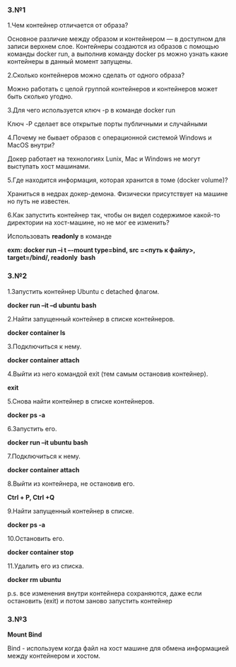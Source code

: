 	
### З.№1

1.Чем контейнер отличается от образа?

 Основное различие между образом и контейнером — в доступном для записи верхнем слое. Контейнеры создаются из образов с помощью команды docker run, а выполнив команду docker ps можно узнать какие контейнеры в данный момент запущены.

2.Сколько контейнеров можно сделать от одного образа?

 Можно работать с целой группой контейнеров и контейнеров может быть сколько угодно.

3.Для чего используется ключ -p в команде docker run

 Ключ -P сделает все открытые порты публичными и случайными

4.Почему не бывает образов с операционной системой Windows и MacOS внутри?

 Докер работает на технологиях Lunix, Mac и Windows не могут выступать хост машинами.

5.Где находится информация, которая хранится в томе (docker volume)?

 Храниться в недрах докер-демона. Физически присутствует на машине но путь не известен.

6.Как запустить контейнер так, чтобы он видел содержимое какой-то директории на хост-машине, но не мог ее изменить?

 Использовать **readonly** в команде

**exm: docker run –i t –-mount type=bind, src =<путь к файлу>, target=/bind/, readonly <image>  bash** 

### З.№2

1.Запустить контейнер Ubuntu с detached флагом.

**docker run –it –d ubuntu bash**

2.Найти запущенный контейнер в списке контейнеров.

**docker container ls**

3.Подключиться к нему.

**docker container attach <id>**

4.Выйти из него командой exit (тем самым остановив контейнер).

**exit**

5.Снова найти контейнер в списке контейнеров.

**docker ps -a**

6.Запустить его.

**docker run –it ubuntu bash**

7.Подключиться к нему.

**docker container attach <id>** 

8.Выйти из контейнера, не остановив его.

**Ctrl + P, Ctrl +Q**

9.Найти запущенный контейнер в списке.

**docker ps -a**

10.Остановить его.

**docker container stop <name>**

11.Удалить его из списка.

**docker rm ubuntu**

 
p.s. все изменения внутри контейнера сохраняются, даже если остановить (exit) и потом заново запустить контейнер

### З.№3
**Mount Bind** 

Bind - используем когда файл на хост машине для обмена информацией между контейнером и хостом.



 
